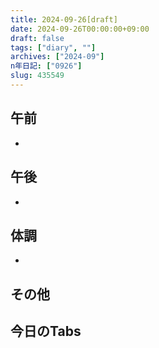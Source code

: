 ```yaml
---
title: 2024-09-26[draft]
date: 2024-09-26T00:00:00+09:00
draft: false
tags: ["diary", ""]
archives: ["2024-09"]
n年日記: ["0926"]
slug: 435549
---
```

## 午前
- 
## 午後
- 
## 体調
- 
## その他
## 今日のTabs